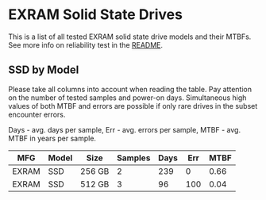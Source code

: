 EXRAM Solid State Drives
========================

This is a list of all tested EXRAM solid state drive models and their MTBFs. See
more info on reliability test in the [README](https://github.com/linuxhw/SMART).

SSD by Model
------------

Please take all columns into account when reading the table. Pay attention on the
number of tested samples and power-on days. Simultaneous high values of both MTBF
and errors are possible if only rare drives in the subset encounter errors.

Days - avg. days per sample,
Err  - avg. errors per sample,
MTBF - avg. MTBF in years per sample.

| MFG       | Model              | Size   | Samples | Days  | Err   | MTBF |
|-----------|--------------------|--------|---------|-------|-------|------|
| EXRAM     | SSD                | 256 GB | 2       | 239   | 0     | 0.66   |
| EXRAM     | SSD                | 512 GB | 3       | 96    | 100   | 0.04   |
